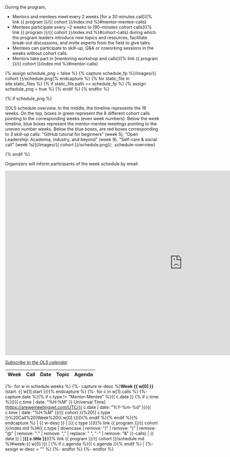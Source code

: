 During the program,

- Mentors and mentees meet every 2 weeks [for a 30 minutes call]({% link {{ program }}/{{ cohort }}/index.md %}#mentor-mentee-calls)
- Mentees participate every ~2 weeks to [90-minutes cohort calls]({% link {{ program }}/{{ cohort }}/index.md %}#cohort-calls) during which the program leaders introduce new topics and resources, facilitate break-out discussions, and invite experts from the field to give talks
- Mentees can participate to skill-up, Q&A or coworking sessions in the weeks without cohort calls
- Mentors take part in [mentoring workshop and calls]({% link {{ program }}/{{ cohort }}/index.md %}#mentor-calls)

{% assign schedule_png = false %}
{% capture schedule_fp %}/images/{{ cohort }}/schedule.png{% endcapture %}
{% for static_file in site.static_files %}
    {% if static_file.path == schedule_fp %}
        {% assign schedule_png = true %}
    {% endif %}
{% endfor %}

{% if schedule_png %}

![OLS schedule overview. In the middle, the timeline represents the 16 weeks. On the top, boxes in green represent the 8 different cohort calls pointing to the corresponding weeks (even week numbers). Below the week timeline, blue boxes represent the mentor-mentee meetings pointing to the uneven number weeks. Below the blue boxes, are red boxes corresponding to 3 skill-up calls: "GitHub tutorial for beginners" (week 5), "Open Leadership: Academia, industry, and beyond" (week 9), "Self-care & social call" (week 1s)](/images/{{ cohort }}/schedule.png){: .schedule-overview}

{% endif %}

Organizers will inform participants of the week schedule by email.

<iframe src="https://calendar.google.com/calendar/embed?height=400&amp;wkst=1&amp;bgcolor=%23ffffff&amp;ctz=UTC&amp;src=b3BlbmxpZmVzY2lAZ21haWwuY29t&amp;color=%23EF6C00&amp;mode=AGENDA&amp;showNav=0&amp;showTitle=0&amp;showPrint=0&amp;showTabs=1&amp;showCalendars=0" style="border-width:0" width="1152" height="600" frameborder="0" scrolling="no"></iframe>

[<i class="fas fa-calendar-plus"></i> *Subscribe to the OLS calendar*](https://calendar.google.com/calendar?cid=b3BlbmxpZmVzY2lAZ21haWwuY29t)

<!-- Any modification of the content should be done in the _data/ols-X-schedule.yaml file -->

| Week | Call | Date | Topic | Agenda |
|------|------|------|-------|--------|
{%- for w in schedule.weeks %}
{%- capture w-desc %}**Week {{ w[0] }}** (start. {{ w[1].start }}){% endcapture %}
{%- for c in w[1].calls %}
{%- capture date %}{% if c.type != "Mentor-Mentee" %}{{ c.date }} {% if c.time %}([{{ c.time | date: "%H:%M" }} Universal Time](https://arewemeetingyet.com/UTC/{{ c.date | date: "%Y-%m-%d" }}/{{ c.time | date: "%H:%M" }}/{{ cohort }}%20{{ c.type }}%20Call%20(Week%20{{ w[0] }}))){% endif %}{% endif %}{% endcapture %}
| {{ w-desc }} | [{{ c.type }}]({% link {{ program }}/{{ cohort }}/index.md %}#{{ c.type | downcase | remove: "(" | remove: ")" | remove: "@" | remove: ":" | remove: "," | replace: " ", "-" | remove: "&"  }}-calls) | {{ date }} | [**{{ c.title }}**]({% link {{ program }}/{{ cohort }}/schedule.md %}#week-{{ w[0] }}) | {% if c.agenda %}{{ c.agenda }}{% endif %} |
{%- assign w-desc = "" %}
{%- endfor %}
{%- endfor %}
